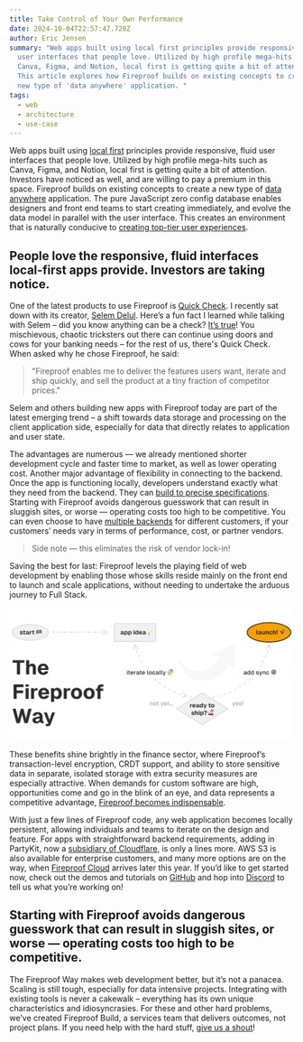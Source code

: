 ```yaml
---
title: Take Control of Your Own Performance
date: 2024-10-04T22:57:47.728Z
author: Eric Jensen
summary: "Web apps built using local first principles provide responsive, fluid
  user interfaces that people love. Utilized by high profile mega-hits such as
  Canva, Figma, and Notion, local first is getting quite a bit of attention.
  This article explores how Fireproof builds on existing concepts to create a
  new type of 'data anywhere' application. "
tags:
  - web
  - architecture
  - use-case
---
```

Web apps built using [local first](https://localfirstweb.dev/) principles provide responsive, fluid user interfaces that people love. Utilized by high profile mega-hits such as Canva, Figma, and Notion, local first is getting quite a bit of attention. Investors have noticed as well, and are willing to pay a premium in this space. Fireproof builds on existing concepts to create a new type of [data anywhere](https://fireproof.storage/posts/from-local-first-to-data-anywhere:-fireproof-in-2023/) application. The pure JavaScript zero config database enables designers and front end teams to start creating immediately, and evolve the data model in parallel with the user interface. This creates an environment that is naturally conducive to [creating top-tier user experiences](https://fireproof.storage/posts/how-fireproof-can-optimize-your-online-customer-experience/). 

## People love the responsive, fluid interfaces local-first apps provide. Investors are taking notice.

One of the latest products to use Fireproof is [Quick Check](https://usequickcheck.com/). I recently sat down with its creator, [Selem Delul](https://fireproof.storage/authors/selem-delul/). Here’s a fun fact I learned while talking with Selem – did you know anything can be a check? [It’s true](https://www.straightdope.com/21341724/can-you-write-a-check-on-any-old-piece-of-paper)! You mischievous, chaotic tricksters out there can continue using doors and cows for your banking needs – for the rest of us, there's Quick Check. When asked why he chose Fireproof, he said: 

> "Fireproof enables me to deliver the features users want, iterate and ship quickly, and sell the product at a tiny fraction of competitor prices."

Selem and others building new apps with Fireproof today are part of the latest emerging trend – a shift towards data storage and processing on the client application side, especially for data that directly relates to application and user state.

The advantages are numerous — we already mentioned shorter development cycle and faster time to market, as well as lower operating cost. Another major advantage of flexibility in connecting to the backend. Once the app is functioning locally, developers understand exactly what they need from the backend. They can [build to precise specifications](https://fireproof.storage/posts/the-fireproof-effect/). Starting with Fireproof avoids dangerous guesswork that can result in sluggish sites, or worse — operating costs too high to be competitive. You can even choose to have [multiple backends](https://use-fireproof.com/docs/connect) for different customers, if your customers’ needs vary in terms of performance, cost, or partner vendors. 

> Side note — this eliminates the risk of vendor lock-in!

Saving the best for last: Fireproof levels the playing field of web development by enabling those whose skills reside mainly on the front end to launch and scale applications, without needing to undertake the arduous journey to Full Stack.

![The Fireproof Way](/static/img/fireproof-way.jpg "The Fireproof Way")

These benefits shine brightly in the finance sector, where Fireproof’s transaction-level encryption, CRDT support, and ability to store sensitive data in separate, isolated storage with extra security measures are especially attractive. When demands for custom software are high, opportunities come and go in the blink of an eye, and data represents a competitive advantage, [Fireproof becomes indispensable](https://fireproof.storage/posts/use-case:-hedge-fund-strategy-approval-workflow-for-live-trading-desk/). 

With just a few lines of Fireproof code, any web application becomes locally persistent, allowing individuals and teams to iterate on the design and feature. For apps with straightforward backend requirements, adding in PartyKit, now a [subsidiary of Cloudflare](https://blog.cloudflare.com/cloudflare-acquires-partykit/), is only a lines more. AWS S3 is also available for enterprise customers, and many more options are on the way, when [Fireproof Cloud](https://fireproof.storage/posts/beyond-the-cloud/) arrives later this year. If you’d like to get started now, check out the demos and tutorials on [GitHub](https://github.com/fireproof-storage/fireproof) and hop into [Discord](https://discord.gg/cCryrNHePH) to tell us what you’re working on!

## Starting with Fireproof avoids dangerous guesswork that can result in sluggish sites, or worse — operating costs too high to be competitive. 

The Fireproof Way makes web development better, but it’s not a panacea. Scaling is still tough, especially for data intensive projects. Integrating with existing tools is never a cakewalk – everything has its own unique characteristics and idiosyncrasies. For these and other hard problems, we’ve created Fireproof Build, a services team that delivers outcomes, not project plans. If you need help with the hard stuff, [give us a shout](https://fireproof.storage/service-and-support/)!